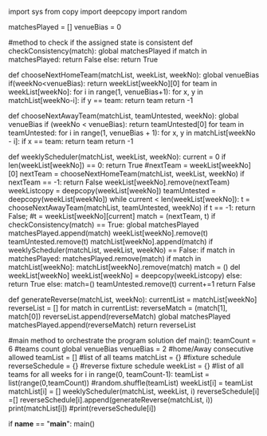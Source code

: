 import sys
from copy import deepcopy
import random

matchesPlayed = []
venueBias = 0

#method to check if the assigned state is consistent
def checkConsistency(match):
    global matchesPlayed
    if match in matchesPlayed:
        return False
    else:
        return True


def chooseNextHomeTeam(matchList, weekList, weekNo):
    global venueBias
    if(weekNo<venueBias):
        return weekList[weekNo][0]
    for team in weekList[weekNo]:
        for i in range(1, venueBias+1):
            for x, y in matchList[weekNo-i]:
                if y == team:
                    return team
    return -1

def chooseNextAwayTeam(matchList, teamUntested, weekNo):
    global venueBias
    if (weekNo < venueBias):
        return teamUntested[0]
    for team in teamUntested:
        for i in range(1, venueBias + 1):
            for x, y in matchList[weekNo - i]:
                if x == team:
                    return team
    return -1

def weeklyScheduler(matchList, weekList, weekNo):
    current = 0
    if len(weekList[weekNo]) == 0:
        return True
    #nextTeam = weekList[weekNo][0]
    nextTeam = chooseNextHomeTeam(matchList, weekList, weekNo)
    if nextTeam == -1:
        return False
    weekList[weekNo].remove(nextTeam)
    weekListcopy = deepcopy(weekList[weekNo])
    teamUntested = deepcopy(weekList[weekNo])
    while current < len(weekList[weekNo]):
        t = chooseNextAwayTeam(matchList, teamUntested, weekNo)
        if t == -1:
            return False;
        #t = weekList[weekNo][current]
        match = (nextTeam, t)
        if checkConsistency(match) == True:
            global matchesPlayed
            matchesPlayed.append(match)
            weekList[weekNo].remove(t)
            teamUntested.remove(t)
            matchList[weekNo].append(match)
            if weeklyScheduler(matchList, weekList, weekNo) == False:
                if match in matchesPlayed:
                    matchesPlayed.remove(match)
                if match in matchList[weekNo]:
                    matchList[weekNo].remove(match)
                match = ()
                del weekList[weekNo]
                weekList[weekNo] = deepcopy(weekListcopy)
            else:
                return True
        else:
            match=()
            teamUntested.remove(t)
        current+=1
    return False

def generateReverse(matchList, weekNo):
    currentList = matchList[weekNo]
    reverseList = []
    for match in currentList:
        reverseMatch = (match[1], match[0])
        reverseList.append(reverseMatch)
        global matchesPlayed
        matchesPlayed.append(reverseMatch)
    return reverseList

#main method to orchestrate the program solution
def main():
    teamCount = 6                       #teams count
    global venueBias
    venueBias = 2                       #home/Away consecutive allowed
    teamList = []                       #list of all teams
    matchList = {}                      #fixture schedule
    reverseSchedule = {}                #reverse fixture schedule
    weekList = {}                       #list of all teams for all weeks
    for i in range(0, teamCount-1):
        teamList = list(range(0,teamCount))
        #random.shuffle(teamList)
        weekList[i] = teamList
        matchList[i] = []
        weeklyScheduler(matchList, weekList, i)
        reverseSchedule[i] =[]
        reverseSchedule[i].append(generateReverse(matchList, i))
        print(matchList[i])
        #print(reverseSchedule[i])

if __name__ == "__main__":
    main()
